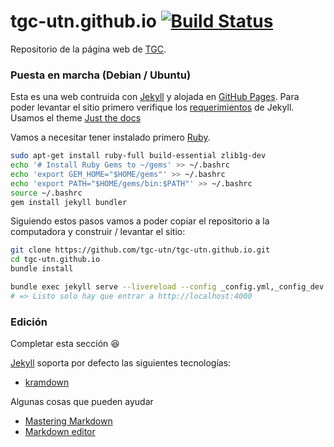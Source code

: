 # tgc-utn.github.io [![Build Status](https://travis-ci.org/tgc-utn/tgc-utn.github.io.svg?branch=master)](https://travis-ci.org/tgc-utn/tgc-utn.github.io)

Repositorio de la página web de [TGC](http://tgc-utn.github.io/).

### Puesta en marcha (Debian / Ubuntu)

Esta es una web contruida con [Jekyll](https://jekyllrb.com/) y alojada en [GitHub Pages](https://pages.github.com/). Para poder levantar el sitio primero verifique los [requerimientos](https://jekyllrb.com/docs/installation/#requirements) de Jekyll. 
Usamos el theme [Just the docs](https://pmarsceill.github.io/just-the-docs/)

Vamos a necesitar tener instalado primero [Ruby](https://www.ruby-lang.org/).

```bash
sudo apt-get install ruby-full build-essential zlib1g-dev
echo '# Install Ruby Gems to ~/gems' >> ~/.bashrc
echo 'export GEM_HOME="$HOME/gems"' >> ~/.bashrc
echo 'export PATH="$HOME/gems/bin:$PATH"' >> ~/.bashrc
source ~/.bashrc
gem install jekyll bundler
```
Siguiendo estos pasos vamos a poder copiar el repositorio a la computadora y construir / levantar el sitio:

```bash
git clone https://github.com/tgc-utn/tgc-utn.github.io.git
cd tgc-utn.github.io
bundle install

bundle exec jekyll serve --livereload --config _config.yml,_config_dev.yml
# => Listo solo hay que entrar a http://localhost:4000
```

### Edición
Completar esta sección :laughing:

[Jekyll](https://jekyllrb.com/) soporta por defecto las siguientes tecnologías:
* [kramdown](https://kramdown.gettalong.org/)

Algunas cosas que pueden ayudar
* [Mastering Markdown](https://guides.github.com/features/mastering-markdown/)
* [Markdown editor](https://dillinger.io/)
